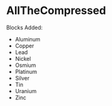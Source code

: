 # AllTheCompressed

Blocks Added:
 - Aluminum
 - Copper
 - Lead
 - Nickel
 - Osmium
 - Platinum
 - Silver
 - Tin
 - Uranium
 - Zinc
